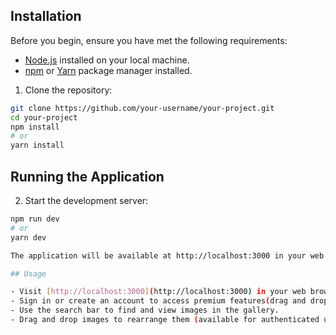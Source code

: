 ## Installation

Before you begin, ensure you have met the following requirements:

- [Node.js](https://nodejs.org/) installed on your local machine.
- [npm](https://www.npmjs.com/) or [Yarn](https://yarnpkg.com/) package manager installed.

1. Clone the repository:
```bash
git clone https://github.com/your-username/your-project.git
cd your-project
npm install
# or
yarn install
```
## Running the Application
2. Start the development server:
```bash
npm run dev
# or
yarn dev

The application will be available at http://localhost:3000 in your web browser.

## Usage

- Visit [http://localhost:3000](http://localhost:3000) in your web browser to access the application.
- Sign in or create an account to access premium features(drag and drop features).
- Use the search bar to find and view images in the gallery.
- Drag and drop images to rearrange them (available for authenticated users).

